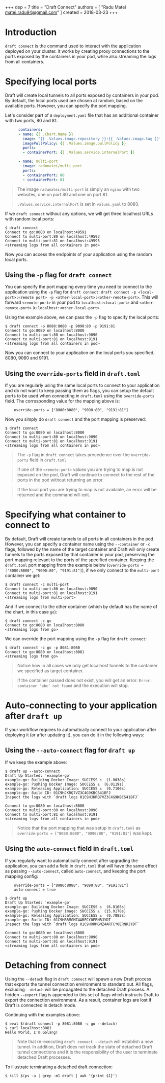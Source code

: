 +++
dep = 7
title = "Draft Connect"
authors = [ "Radu Matei <matei.radu94@gmail.com>" ]
created = 2018-03-23
+++

# Introduction
`draft connect` is the command used to interact with the application deployed on your cluster. It works by creating proxy connections to the ports exposed by the containers in your pod, while also streaming the logs from all containers.


# Specifying local ports
Draft will create local tunnels to all ports exposed by containers in your pod. By default, the local ports used are chosen at random, based on the available ports. However, you can specify the port mapping. 

Let's consider part of a `deployment.yaml` file that has an additional container with two ports, 80 and 81.

```yaml
      containers:
      - name: {{ .Chart.Name }}
        image: "{{ .Values.image.repository }}:{{ .Values.image.tag }}"
        imagePullPolicy: {{ .Values.image.pullPolicy }}
        ports:
        - containerPort: {{ .Values.service.internalPort }}

      - name: multi-port
        image: radumatei/multi-port
        ports:
        - containerPort: 80
        - containerPort: 81
```

> The image `radumatei/multi-port` is simply an `nginx` with two websites, one on port 80 and one on port 81.

> `.Values.service.internalPort` is set in `values.yaml` to 8080.

If we `draft connect` without any options, we will get three localhost URLs with random local ports:

```
$ draft connect
Connect to go:8080 on localhost:49591
Connect to multi-port:80 on localhost:49593
Connect to multi-port:81 on localhost:49595
<streaming logs from all containers in pod>
```

Now you can access the endpoints of your application using the random local ports.

## Using the `-p` flag for `draft connect`
You can specify the port mapping every time you need to connect to the application using the `-p` flag for `draft connect`: `draft connect -p <local-port>:<remote port> -p <other-local-port>:<other-remote-port>`.
This will forward `<remote-port>` in your pod to `localhost:<local-port>` and `<other-remote-port>` to `localhost:<other-local-port>`.

Using the example above, we can pass the `-p` flag to specify the local ports:

```
$ draft connect -p 8080:8080 -p 9090:80 -p 9191:81
Connect to go:8080 on localhost:8080
Connect to multi-port:80 on localhost:9090
Connect to multi-port:81 on localhost:9191
<streaming logs from all containers in pod>
```

Now you can connect to your application on the local ports you specified, 8080, 9090 and 9191.


## Using the `override-ports` field in `draft.toml` 

If you are regularly using the same local ports to connect to your application and do not want to keep passing them as flags, you can setup the default ports to be used when connecting in `draft.toml` using the `override-ports` field. The corresponding value for the mapping above is:

```
    override-ports = ["8080:8080", "9090:80", "9191:81"]
```
Now you simply do `draft connect` and the port mapping is preserved:
```
$ draft connect
Connect to go:8080 on localhost:8080
Connect to multi-port:80 on localhost:9090
Connect to multi-port:81 on localhost:9191
<streaming logs from all containers in pod>
```
> The `-p` flag in `draft connect` takes precedence over the `override-ports` field in `draft.toml`

> If one of the `<remote-port>` values you are trying to map is not exposed on the pod, Draft will continue to connect to the rest of the ports in the pod without returning an error.

> If the local port you are trying to map is not available, an error will be returned and the command will exit.

# Specifying what container to connect to
By default, Draft will create tunnels to all ports in all containers in the pod. However, you can specify a container name using the `--container` or `-c` flags, followed by the name of the target container and Draft will only create tunnels to the ports exposed by that container in your pod, preserving the port mapping relevant to the ports of the specified container. Keeping the `draft.toml` port mapping from the example below (`override-ports = ["8080:8080", "9090:80", "9191:81"]`), if we only connect to the `multi-port` container we get:

```
$ draft connect -c multi-port
Connect to multi-port:80 on localhost:9090
Connect to multi-port:81 on localhost:9191
<streaming logs from multi-port>
```

And if we connect to the other container (which by default has the name of the chart, in this case `go`):

```
$ draft connect -c go
Connect to go:8080 on localhost:8080
<streaming logs from go>
```

We can override the port mapping using the `-p` flag for `draft connect`:

```
$ draft connect -c go -p 8081:8080
Connect to go:8080 on localhost:8081
<streaming logs from go>
```

> Notice how in all cases we only get localhost tunnels to the container we specified as target container.

> If the container passed does not exist, you will get an error: `Error: container 'abc' not found` and the execution will stop.

# Auto-connecting to your application after `draft up`
If your workflow requires to automatically connect to your application after deploying it (or after updating it), you can do it in the following ways:

## Using the `--auto-connect` flag for `draft up`
If we keep the example above:

```
$ draft up --auto-connect
Draft Up Started: 'example-go'
example-go: Building Docker Image: SUCCESS ⚓  (1.0038s)
example-go: Pushing Docker Image: SUCCESS ⚓  (6.0119s)
example-go: Releasing Application: SUCCESS ⚓  (0.7106s)
example-go: Build ID: 01C9HJKRQ7VZ3C4G9KBCS41BFJ
Inspect the logs with `draft logs 01C9HJKRQ7VZ3C4G9KBCS41BFJ`

Connect to go:8080 on localhost:8080
Connect to multi-port:80 on localhost:9090
Connect to multi-port:81 on localhost:9191
<streaming logs from all containers in pod>
```

> Notice that the port mapping that was setup in `draft.toml` as `override-ports = ["8080:8080", "9090:80", "9191:81"]` was kept.

## Using the `auto-connect` field in `draft.toml`
If you regularly want to automatically connect after upgrading the application, you can add a field in `draft.toml` that will have the same effect as passing `--auto-connect`, called `auto-connect`, and keeping the port mapping config:

```
    override-ports = ["8080:8080", "9090:80", "9191:81"]
    auto-connect = true
```

```
$ draft up
Draft Up Started: 'example-go'
example-go: Building Docker Image: SUCCESS ⚓  (6.0165s)
example-go: Pushing Docker Image: SUCCESS ⚓  (15.0178s)
example-go: Releasing Application: SUCCESS ⚓  (0.7882s)
example-go: Build ID: 01C9HRRMGMZ4ARFCY0ERNRJYDT
Inspect the logs with `draft logs 01C9HRRMGMZ4ARFCY0ERNRJYDT`

Connect to go:8080 on localhost:8080
Connect to multi-port:80 on localhost:9090
Connect to multi-port:81 on localhost:9191
<streaming logs from all containers in pod>
```

# Detaching from connect

Using the `--detach` flag in `draft connect` will spawn a new Draft process that exports 
the tunnel connection environment to standard out. All flags, excluding `--detach` will be
propagated to the detached Draft process. A hidden `--export` flag is appended to this set
of flags which instructs Draft to export the connection environment. As a result, container
logs are lost if Draft is connected in detach mode.

Continuing with the examples above:
```
$ eval $(draft connect -p 8081:8080 -c go --detach)
$ curl localhost:8081
Hello World, I'm Golang!
```

> Note that re-executing `draft connect --detach` will establish a new tunnel. In addition, Draft
> does not track the state of detached Draft tunnel connections and it is the responsibility of
> the user to terminate detached Draft processes.

To illustrate terminating a detached draft connection:
```
$ kill $(ps -a | grep -m1 draft | awk '{print $1}')
```